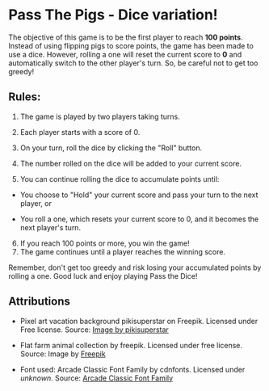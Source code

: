 # Pass The Pigs - Dice variation!


The objective of this game is to be the first player to reach **100 points**. Instead of using flipping pigs to score points, the game has been made to use a dice. However, rolling a one will reset the current score to **0** and automatically switch to the other player's turn. So, be careful not to get too greedy!

## Rules:
1. The game is played by two players taking turns.

2. Each player starts with a score of 0.

3. On your turn, roll the dice by clicking the "Roll" button.

4. The number rolled on the dice will be added to your current score.

5. You can continue rolling the dice to accumulate points until:
  * You choose to "Hold" your current score and pass your turn to the next player, or

  * You roll a one, which resets your current score to 0, and it becomes the next player's turn.

6. If you reach 100 points or more, you win the game!
7. The game continues until a player reaches the winning score.

Remember, don't get too greedy and risk losing your accumulated points by rolling a one. Good luck and enjoy playing Pass the Dice!


## Attributions
 
 - Pixel art vacation background pikisuperstar on Freepik. 
 Licensed under Free license. Source: <a href="https://www.freepik.com/free-vector/pixel-art-vacation-background_29019073.htm#query=pixel%20background&position=2&from_view=search&track=ais">Image by pikisuperstar</a> 

- Flat farm animal collection by freepik. Licensed under free license. Source: Image by <a href="https://www.freepik.com/free-vector/flat-farm-animal-collection_4549863.htm#query=pig%20pixel&position=0&from_view=keyword&track=ais">Freepik</a>

- Font used: Arcade Classic Font Family by cdnfonts. Licensed under *unknown*. Source: <a href="https://www.cdnfonts.com/arcade-classic.font">Arcade Classic Font Family</a>